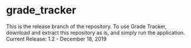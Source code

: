 # grade_tracker
This is the release branch of the repository. To use Grade Tracker, download and extract this repository as is, and simply run the application.  
Current Release: 1.2 - December 18, 2019
